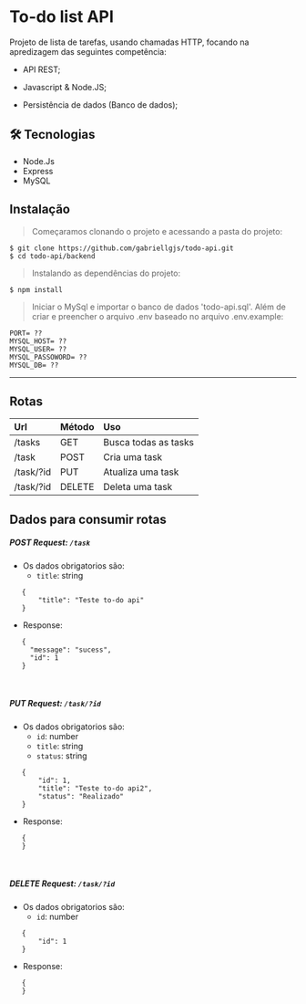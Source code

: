 # To-do list API

Projeto de lista de tarefas, usando chamadas HTTP, focando na apredizagem das seguintes competência: 

- API REST;

- Javascript & Node.JS;

- Persistência de dados (Banco de dados);

## 🛠 Tecnologias

- Node.Js
- Express
- MySQL

## Instalação

> Começaramos clonando o projeto e acessando a pasta do projeto:
```
$ git clone https://github.com/gabriellgjs/todo-api.git
$ cd todo-api/backend
```

>Instalando as dependências do projeto:
```
$ npm install
```

>Iniciar o MySql e importar o banco de dados 'todo-api.sql'. Além de criar e preencher o arquivo .env baseado no arquivo .env.example:
```
PORT= ??
MYSQL_HOST= ??
MYSQL_USER= ??
MYSQL_PASSOWORD= ??
MYSQL_DB= ??
```

---
## Rotas
| Url                              | Método  |  Uso                        |
| :--------------------------------|:--------| :---------------------------|
| /tasks                           | GET     | Busca todas as tasks        |
| /task                            | POST    | Cria uma task               |
| /task/?id                        | PUT     | Atualiza uma task           |
| /task/?id                        | DELETE  | Deleta uma task             |

## Dados para consumir rotas

##### *POST* Request: `/task`  

 - Os dados obrigatorios são: 
     * `title`: string 
  ```
     {
         "title": "Teste to-do api"
     }
 ```
 - Response:
 ```
    {
      "message": "sucess",
      "id": 1
    }
 ```
</br>

##### *PUT* Request: `/task/?id` 

 - Os dados obrigatorios são: 
     * `id`: number 
     * `title`: string
     * `status`: string 
  ```
     {
         "id": 1,
         "title": "Teste to-do api2",
         "status": "Realizado"
     }
 ```
 - Response:
 ```
    {
    }
 ```
</br>

##### *DELETE* Request: `/task/?id` 

 - Os dados obrigatorios são: 
     * `id`: number 
  ```
     {
         "id": 1
     }
 ```
 - Response:
 ```
    {
    }
 ```

</br>
